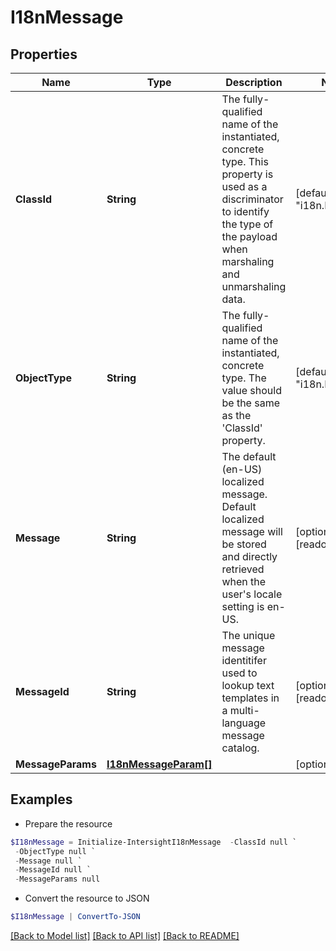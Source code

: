 # I18nMessage
## Properties

Name | Type | Description | Notes
------------ | ------------- | ------------- | -------------
**ClassId** | **String** | The fully-qualified name of the instantiated, concrete type. This property is used as a discriminator to identify the type of the payload when marshaling and unmarshaling data. | [default to "i18n.Message"]
**ObjectType** | **String** | The fully-qualified name of the instantiated, concrete type. The value should be the same as the &#39;ClassId&#39; property. | [default to "i18n.Message"]
**Message** | **String** | The default (en-US) localized message. Default localized message will be stored and directly retrieved when the user&#39;s locale setting is en-US. | [optional] [readonly] 
**MessageId** | **String** | The unique message identitifer used to lookup text templates in a multi-language message catalog. | [optional] [readonly] 
**MessageParams** | [**I18nMessageParam[]**](I18nMessageParam.md) |  | [optional] 

## Examples

- Prepare the resource
```powershell
$I18nMessage = Initialize-IntersightI18nMessage  -ClassId null `
 -ObjectType null `
 -Message null `
 -MessageId null `
 -MessageParams null
```

- Convert the resource to JSON
```powershell
$I18nMessage | ConvertTo-JSON
```

[[Back to Model list]](../README.md#documentation-for-models) [[Back to API list]](../README.md#documentation-for-api-endpoints) [[Back to README]](../README.md)


